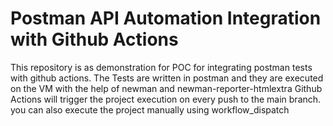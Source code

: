 # Postman API Automation Integration with Github Actions #

This repository is as demonstration for POC for integrating postman tests with github actions. The Tests are written in postman and they are executed on the VM with the help of newman and newman-reporter-htmlextra
Github Actions will trigger the project execution on every push to the main branch. you can also execute the project manually using workflow_dispatch 

